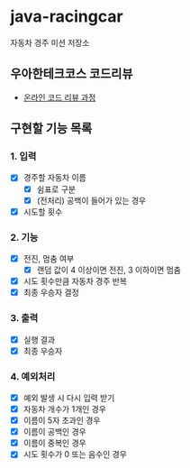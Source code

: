 # java-racingcar

자동차 경주 미션 저장소

## 우아한테크코스 코드리뷰

- [온라인 코드 리뷰 과정](https://github.com/woowacourse/woowacourse-docs/blob/master/maincourse/README.md)

## 구현할 기능 목록
### 1. 입력
- [x] 경주할 자동차 이름
    - [x] 쉼표로 구분
    - [x] (전처리) 공백이 들어가 있는 경우
- [x] 시도할 횟수
### 2. 기능
- [x] 전진, 멈춤 여부
    - [x] 랜덤 값이 4 이상이면 전진, 3 이하이면 멈춤
- [x] 시도 횟수만큼 자동차 경주 반복
- [x] 최종 우승자 결정
### 3. 출력
- [x] 실행 결과
- [x] 최종 우승자

### 4. 예외처리
- [x] 예외 발생 시 다시 입력 받기
- [x] 자동차 개수가 1개인 경우
- [x] 이름이 5자 초과인 경우
- [x] 이름이 공백인 경우
- [x] 이름이 중복인 경우
- [x] 시도 횟수가 0 또는 음수인 경우